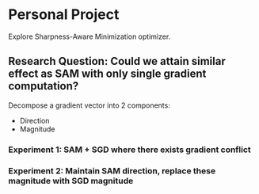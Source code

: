 # Personal Project
Explore Sharpness-Aware Minimization optimizer.

## Research Question: Could we attain similar effect as SAM with only single gradient computation?
Decompose a gradient vector into 2 components:
- Direction
- Magnitude

### Experiment 1: SAM + SGD where there exists gradient conflict


### Experiment 2: Maintain SAM direction, replace these magnitude with SGD magnitude

